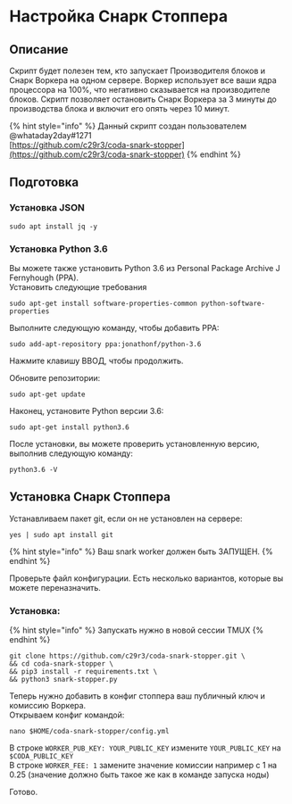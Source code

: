 # Настройка Снарк Стоппера

## Описание

Скрипт будет полезен тем, кто запускает Производителя блоков и Снарк Воркера на одном сервере. Воркер использует все ваши ядра процессора на 100%, что негативно сказывается на производителе блоков. Скрипт позволяет остановить Снарк Воркера за 3 минуты до производства блока и включит его опять через 10 минут.

{% hint style="info" %}
Данный скрипт создан пользователем @whataday2day\#1271  
[https://github.com/c29r3/coda-snark-stopper](https://github.com/c29r3/coda-snark-stopper)
{% endhint %}

## Подготовка

### Установка JSON

```text
sudo apt install jq -y
```

### **Установка Python 3.6**

Вы можете также установить Python 3.6 из Personal Package Archive J Fernyhough \(PPA\).  
Установить следующие требования

```text
sudo apt-get install software-properties-common python-software-properties
```

Выполните следующую команду, чтобы добавить PPA:

```text
sudo add-apt-repository ppa:jonathonf/python-3.6
```

Нажмите клавишу ВВОД, чтобы продолжить.

Обновите репозитории:

```text
sudo apt-get update
```

Наконец, установите Python версии 3.6:

```text
sudo apt-get install python3.6
```

После установки, вы можете проверить установленную версию, выполнив следующую команду:

```text
python3.6 -V
```

## Установка Снарк Стоппера

Устанавливаем пакет git, если он не установлен на сервере:

```text
yes | sudo apt install git
```

{% hint style="info" %}
Ваш snark worker должен быть ЗАПУЩЕН.
{% endhint %}

Проверьте файл конфигурации. Есть несколько вариантов, которые вы можете переназначить.

### Установка:

{% hint style="info" %}
Запускать нужно в новой сессии TMUX
{% endhint %}

```text
git clone https://github.com/c29r3/coda-snark-stopper.git \
&& cd coda-snark-stopper \
&& pip3 install -r requirements.txt \
&& python3 snark-stopper.py
```

Теперь нужно добавить в конфиг стоппера ваш публичный ключ и комиссию Воркера.  
Открываем конфиг командой:

```text
nano $HOME/coda-snark-stopper/config.yml
```

В строке `WORKER_PUB_KEY: YOUR_PUBLIC_KEY` измените `YOUR_PUBLIC_KEY` на `$CODA_PUBLIC_KEY`  
В строке `WORKER_FEE: 1` замените значение комиссии например с 1 на 0.25 \(значение должно быть такое же как в команде запуска ноды\)

Готово.

